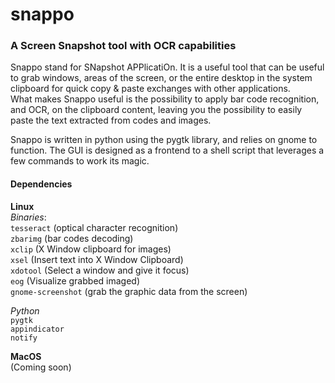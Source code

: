 # snappo
### A Screen Snapshot tool with OCR capabilities
Snappo stand for SNapshot APPlicatiOn. It is a useful tool
that can be useful to grab windows, areas of the screen, or
the entire desktop in the system clipboard for quick copy & paste exchanges with other applications.  
What makes Snappo useful is the possibility to apply bar code recognition, and OCR, on the clipboard
content, leaving you the possibility to easily paste the text extracted from codes and images. 
 
Snappo is written in python using the pygtk library, and relies on gnome to function. The GUI is 
designed as a frontend to a shell script that leverages a few commands to work its magic.

#### Dependencies
**Linux**  
*Binaries*:  
`tesseract` (optical character recognition)  
`zbarimg` (bar codes decoding)   
`xclip`  (X Window clipboard for images)  
`xsel` (Insert text into X Window Clipboard)   
`xdotool`  (Select a window and give it focus)  
`eog`  (Visualize grabbed imaged)  
`gnome-screenshot` (grab the graphic data from the screen)  
  
*Python*  
`pygtk`  
`appindicator`  
`notify`  

**MacOS**  
(Coming soon)